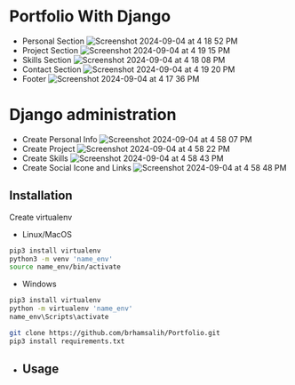 # Portfolio With Django
- Personal Section
![Screenshot 2024-09-04 at 4 18 52 PM](https://github.com/user-attachments/assets/2a338b9a-6243-4262-be0e-8a9d7e09ca10)
- Project Section
![Screenshot 2024-09-04 at 4 19 15 PM](https://github.com/user-attachments/assets/ebe8a9ad-684f-4eca-871e-ac81da0919df)
- Skills Section
![Screenshot 2024-09-04 at 4 18 08 PM](https://github.com/user-attachments/assets/41a94a82-a3b1-4ee8-87f2-2a84078dd069)
- Contact Section
![Screenshot 2024-09-04 at 4 19 20 PM](https://github.com/user-attachments/assets/0603a9e6-88d7-4f43-87e3-8fcde60c9af3)
- Footer
![Screenshot 2024-09-04 at 4 17 36 PM](https://github.com/user-attachments/assets/851c1ac2-e3cf-4a92-9241-ac9d00ed9299)
# Django administration 
- Create Personal Info
![Screenshot 2024-09-04 at 4 58 07 PM](https://github.com/user-attachments/assets/d2c2396e-4535-4320-a12c-9842e0528780)
- Create Project
![Screenshot 2024-09-04 at 4 58 22 PM](https://github.com/user-attachments/assets/4ab323e6-62e1-467c-82e9-a5636ebf6d36)
- Create Skills 
![Screenshot 2024-09-04 at 4 58 43 PM](https://github.com/user-attachments/assets/dd273653-62ab-4981-b8ed-f94be486d247)
- Create Social Icone and Links
![Screenshot 2024-09-04 at 4 58 48 PM](https://github.com/user-attachments/assets/1e2da7c6-a8df-462a-b79b-7e4ddedf0011)
## Installation
Create virtualenv
- Linux/MacOS
```bash
pip3 install virtualenv 
python3 -m venv 'name_env'
source name_env/bin/activate
```
- Windows
```bash
pip3 install virtualenv
python -m virtualenv 'name_env'
name_env\Scripts\activate
```
```bash
git clone https://github.com/brhamsalih/Portfolio.git
pip3 install requirements.txt
```
- ## Usage

